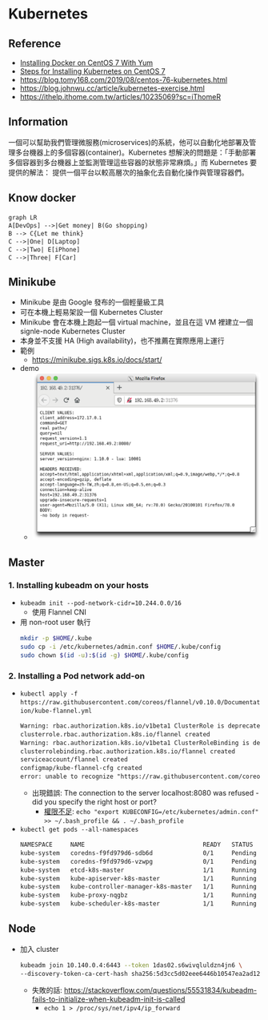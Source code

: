 # Kubernetes
## Reference
- [Installing Docker on CentOS 7 With Yum](https://phoenixnap.com/kb/how-to-install-docker-centos-7)
- [Steps for Installing Kubernetes on CentOS 7](https://phoenixnap.com/kb/how-to-install-kubernetes-on-centos)
- https://blog.tomy168.com/2019/08/centos-76-kubernetes.html
- https://blog.johnwu.cc/article/kubernetes-exercise.html
- https://ithelp.ithome.com.tw/articles/10235069?sc=iThomeR

## Information
一個可以幫助我們管理微服務(microservices)的系統，他可以自動化地部署及管理多台機器上的多個容器(container)。Kubernetes 想解決的問題是：「手動部署多個容器到多台機器上並監測管理這些容器的狀態非常麻煩。」而 Kubernetes 要提供的解法： 提供一個平台以較高層次的抽象化去自動化操作與管理容器們。

## Know docker
```mermaid
graph LR
A[DevOps] -->|Get money| B(Go shopping)
B --> C{Let me think}
C -->|One| D[Laptop]
C -->|Two| E[iPhone]
C -->|Three| F[Car]
```

## Minikube
- Minikube 是由 Google 發布的一個輕量級工具
- 可在本機上輕易架設一個 Kubernetes Cluster
- Minikube 會在本機上跑起一個 virtual machine，並且在這 VM 裡建立一個 signle-node Kubernetes Cluster
- 本身並不支援 HA (High availability)，也不推薦在實際應用上運行
- 範例
    - https://minikube.sigs.k8s.io/docs/start/
- demo
    - <img src="../../../img/kubernetes/hello-minikube.png" alt="drawing" width="700"/>

## Master
### 1. Installing kubeadm on your hosts
- `kubeadm init --pod-network-cidr=10.244.0.0/16`
    - 使用 Flannel CNI
- 用 non-root user 執行
    ```bash
    mkdir -p $HOME/.kube
    sudo cp -i /etc/kubernetes/admin.conf $HOME/.kube/config
    sudo chown $(id -u):$(id -g) $HOME/.kube/config
    ```

### 2. Installing a Pod network add-on
- `kubectl apply -f https://raw.githubusercontent.com/coreos/flannel/v0.10.0/Documentation/kube-flannel.yml`
    ```txt
    Warning: rbac.authorization.k8s.io/v1beta1 ClusterRole is deprecated in v1.17+, unavailable in v1.22+; use rbac.authorization.k8s.io/v1 ClusterRole
    clusterrole.rbac.authorization.k8s.io/flannel created
    Warning: rbac.authorization.k8s.io/v1beta1 ClusterRoleBinding is deprecated in v1.17+, unavailable in v1.22+; use rbac.authorization.k8s.io/v1 ClusterRoleBinding
    clusterrolebinding.rbac.authorization.k8s.io/flannel created
    serviceaccount/flannel created
    configmap/kube-flannel-cfg created
    error: unable to recognize "https://raw.githubusercontent.com/coreos/flannel/v0.10.0/Documentation/kube-flannel.yml": no matches for kind "DaemonSet" in version "extensions/v1beta1"
    ```
    - 出現錯誤: The connection to the server localhost:8080 was refused - did you specify the right host or port?
        - [權限不足](https://developer.aliyun.com/article/652961): `echo "export KUBECONFIG=/etc/kubernetes/admin.conf" >> ~/.bash_profile && . ~/.bash_profile`
- `kubectl get pods --all-namespaces`
    ```txt
    NAMESPACE     NAME                                 READY   STATUS    RESTARTS   AGE
    kube-system   coredns-f9fd979d6-sdb6d              0/1     Pending   0          3h12m
    kube-system   coredns-f9fd979d6-vzwpg              0/1     Pending   0          3h12m
    kube-system   etcd-k8s-master                      1/1     Running   0          3h12m
    kube-system   kube-apiserver-k8s-master            1/1     Running   0          3h12m
    kube-system   kube-controller-manager-k8s-master   1/1     Running   0          3h12m
    kube-system   kube-proxy-nqgbz                     1/1     Running   0          3h12m
    kube-system   kube-scheduler-k8s-master            1/1     Running   0          3h12m
    ```

## Node
- 加入 cluster
    ```bash
    kubeadm join 10.140.0.4:6443 --token 1das02.s6wivqluldzn4jn6 \
    --discovery-token-ca-cert-hash sha256:5d3cc5d02eee6446b10547ea2ad12ab364c249a9fdc7884d3309fccb6d03c42f
    ```
    - 失敗的話: https://stackoverflow.com/questions/55531834/kubeadm-fails-to-initialize-when-kubeadm-init-is-called
        - `echo 1 > /proc/sys/net/ipv4/ip_forward`